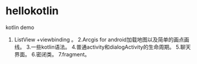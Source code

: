 # hellokotlin
kotlin demo
1. ListView +viewbinding 。
2.Arcgis for android加载地图以及简单的画点画线。
3.一些kotlin语法。
4.普通activity和dialogActivity的生命周期。
5.聊天界面。
6.密闭类。
7.fragment。
